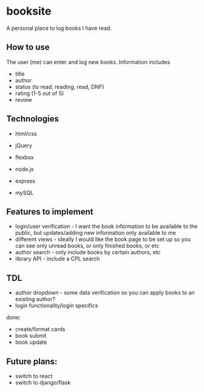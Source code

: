 # booksite

A personal place to log books I have read.

## How to use

The user (me) can enter and log new books. Information includes

- title
- author
- status (to read, reading, read, DNF)
- rating (1-5 out of 5)
- review

## Technologies

- html/css
- jQuery
- flexbox

- node.js
- express
- mySQL

## Features to implement

- login/user verification - I want the book information to be available to the public, but updates/adding new information only available to me
- different views - ideally I would like the book page to be set up so you can see only unread books, or only finished books, or etc
- author search - only include books by certain authors, etc
- library API - include a CPL search

## TDL

- author dropdown - some data verification so you can apply books to an existing author?
- login functionality/login specifics

done:

- create/format cards
- book submit
- book update

## Future plans:

- switch to react
- switch to django/flask
